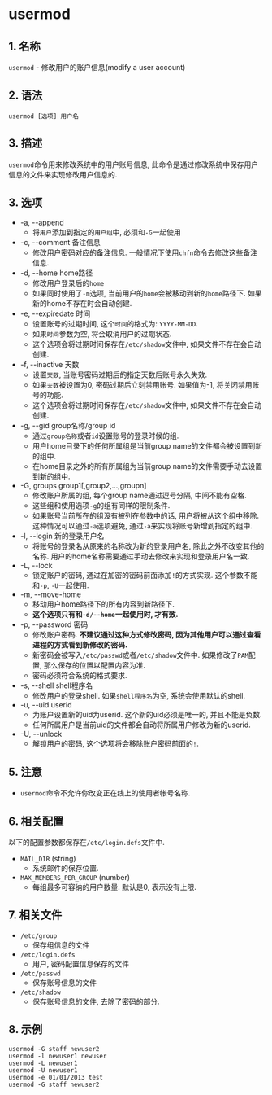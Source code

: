 # usermod
## 1. 名称
`usermod` - 修改用户的账户信息(modify a user account)

## 2. 语法
`usermod [选项] 用户名`

## 3. 描述
`usermod`命令用来修改系统中的用户账号信息, 此命令是通过修改系统中保存用户信息的文件来实现修改用户信息的.

## 3. 选项
* -a, --append
  - 将`用户`添加到指定的`用户组`中, 必须和`-G`一起使用
* -c, --comment 备注信息
  - 修改用户密码对应的备注信息. 一般情况下使用`chfn`命令去修改这些备注信息.
* -d, --home home路径
  - 修改用户登录后的`home`
  - 如果同时使用了`-m`选项, 当前用户的`home`会被移动到新的`home`路径下. 如果新的home不存在时会自动创建.
* -e, --expiredate 时间
  - 设置账号的过期时间, 这个`时间`的格式为: `YYYY-MM-DD`.
  - 如果`时间`参数为空, 将会取消用户的过期状态.
  - 这个选项会将过期时间保存在`/etc/shadow`文件中, 如果文件不存在会自动创建.
* -f, --inactive 天数
  - 设置`天数`, 当账号密码过期后的指定天数后账号永久失效.
  - 如果`天数`被设置为0, 密码过期后立刻禁用账号. 如果值为-1, 将关闭禁用账号的功能.
  - 这个选项会将过期时间保存在`/etc/shadow`文件中, 如果文件不存在会自动创建.
* -g, --gid group名称/group id
  - 通过`group名称`或者`id`设置账号的登录时候的组.
  - 用户home目录下的任何所属组是当前group name的文件都会被设置到新的组中.
  - 在home目录之外的所有所属组为当前group name的文件需要手动去设置到新的组中.
* -G, groups group1[,group2,...,groupn]
  - 修改账户所属的组, 每个group name通过逗号分隔, 中间不能有空格.
  - 这些组和使用选项`-g`的组有同样的限制条件.
  - 如果账号当前所在的组没有被列在参数中的话, 用户将被从这个组中移除. 这种情况可以通过`-a`选项避免, 通过`-a`来实现将账号新增到指定的组中.
* -l, --login 新的登录用户名
  - 将账号的登录名从原来的名称改为新的登录用户名, 除此之外不改变其他的名称. 用户的home名称需要通过手动去修改来实现和登录用户名一致.
* -L, --lock
  - 锁定账户的密码, 通过在加密的密码前面添加`!`的方式实现. 这个参数不能和`-p`, `-U`一起使用.
* -m, --move-home
  - 移动用户home路径下的所有内容到新路径下. 
  - **这个选项只有和`-d/--home`一起使用时, 才有效.**
* -p, --password 密码
  - 修改账户密码. **不建议通过这种方式修改密码, 因为其他用户可以通过查看进程的方式看到新修改的密码.**
  - 新密码会被写入`/etc/passwd`或者`/etc/shadow`文件中. 如果修改了`PAM`配置, 那么保存的位置以配置内容为准.
  - 密码必须符合系统的格式要求.
* -s, --shell shell程序名
  - 修改用户的登录shell. 如果`shell程序名`为空, 系统会使用默认的shell.
* -u, --uid userid
  - 为账户设置新的uid为userid. 这个新的uid必须是唯一的, 并且不能是负数.
  - 任何所属用户是当前uid的文件都会自动将所属用户修改为新的userid.
* -U, --unlock
  - 解锁用户的密码, 这个选项将会移除账户密码前面的`!`.

## 5. 注意
- `usermod`命令不允许你改变正在线上的使用者帐号名称.

## 6. 相关配置
以下的配置参数都保存在`/etc/login.defs`文件中.  
* `MAIL_DIR` (string)
  - 系统邮件的保存位置.  
* `MAX_MEMBERS_PER_GROUP` (number)
  - 每组最多可容纳的用户数量. 默认是0, 表示没有上限.  

## 7. 相关文件
* `/etc/group`
  - 保存组信息的文件  
* `/etc/login.defs`
  - 用户, 密码配置信息保存的文件  
* `/etc/passwd`
  - 保存账号信息的文件  
* `/etc/shadow`
  - 保存账号信息的文件, 去除了密码的部分.

## 8. 示例
```shell
usermod -G staff newuser2 
usermod -l newuser1 newuser 
usermod -L newuser1 
usermod -U newuser1
usermod -e 01/01/2013 test
usermod -G staff newuser2
```
